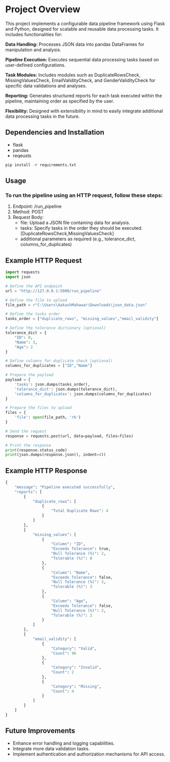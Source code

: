 # **Project Overview**

This project implements a configurable data pipeline framework using Flask and Python, designed for scalable and reusable data processing tasks. It includes functionalities for:

**Data Handling:** Processes JSON data into pandas DataFrames for manipulation and analysis.

**Pipeline Execution:** Executes sequential data processing tasks based on user-defined configurations.

**Task Modules:** Includes modules such as DuplicateRowsCheck, MissingValuesCheck, EmailValidityCheck, and GenderValidityCheck for specific data validations and analyses.

**Reporting:** Generates structured reports for each task executed within the pipeline, maintaining order as specified by the user.

**Flexibility:** Designed with extensibility in mind to easily integrate additional data processing tasks in the future.

## **Dependencies and Installation**

* flask
* pandas
* reqeusts  
```python  
pip install -r requirements.txt
```
## **Usage**

### To run the pipeline using an HTTP request, follow these steps:

1. Endpoint: /run_pipeline
2. Method: POST
3. Request Body:  
    - file: Upload a JSON file containing data for analysis.
    - tasks: Specify tasks in the order they should be executed.[DuplicateRowsCheck,MissingValuesCheck]
    - additional parameters as required (e.g., tolerance_dict, columns_for_duplicates)
   

## **Example HTTP Request**   
```python
import requests
import json

# Define the API endpoint
url = "http://127.0.0.1:5000/run_pipeline"

# Define the file to upload
file_path = r"C:\Users\AakashMahawar\Downloads\json_data.json"

# Define the tasks order
tasks_order = ["duplicate_rows", "missing_values","email_validity"]

# Define the tolerance dictionary (optional)
tolerance_dict = {
    "ID": 0,
    "Name": 3,
    "Age": 2
}

# Define columns for duplicate check (optional)
columns_for_duplicates = ["ID","Name"]

# Prepare the payload
payload = {
    'tasks': json.dumps(tasks_order),
    'tolerance_dict': json.dumps(tolerance_dict),
    'columns_for_duplicates': json.dumps(columns_for_duplicates)
}

# Prepare the files to upload
files = {
    'file': open(file_path, 'rb')
}

# Send the request
response = requests.post(url, data=payload, files=files)

# Print the response
print(response.status_code)
print(json.dumps(response.json(), indent=4))
```
## **Example HTTP Response**  
```python
{
    "message": "Pipeline executed successfully",
    "reports": [
        {
            "duplicate_rows": [
                {
                    "Total Duplicate Rows": 4
                }
            ]
        },
        {
            "missing_values": [
                {
                    "Column": "ID",
                    "Exceeds Tolerance": true,
                    "Null Tolerance (%)": 2,
                    "Tolerable (%)": 0
                },
                {
                    "Column": "Name",
                    "Exceeds Tolerance": false,
                    "Null Tolerance (%)": 3,
                    "Tolerable (%)": 3
                },
                {
                    "Column": "Age",
                    "Exceeds Tolerance": false,
                    "Null Tolerance (%)": 2,
                    "Tolerable (%)": 2
                }
            ]
        },
        {
            "email_validity": [
                {
                    "Category": "Valid",
                    "Count": 96
                },
                {
                    "Category": "Invalid",
                    "Count": 2
                },
                {
                    "Category": "Missing",
                    "Count": 4
                }
            ]
        }
    ]
}
```
## **Future Improvements**
* Enhance error handling and logging capabilities.
* Integrate more data validation tasks.
* Implement authentication and authorization mechanisms for API access.
